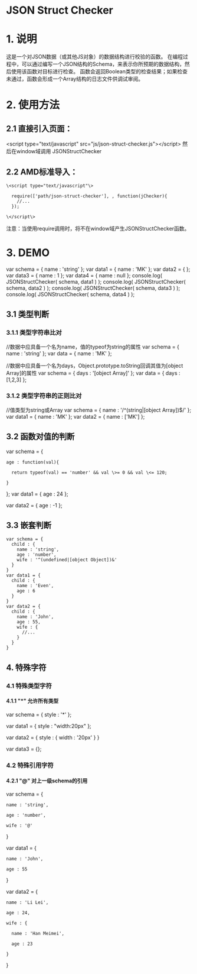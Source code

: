 JSON Struct Checker
================================
# 1. 说明
这是一个对JSON数据（或其他JS对象）的数据结构进行校验的函数。
在编程过程中，可以通过编写一个JSON结构的Schema，来表示你所预期的数据结构，然后使用该函数对目标进行检查。
函数会返回Boolean类型的检查结果；如果检查未通过，函数会形成一个Array结构的日志文件供调试审阅。

# 2. 使用方法
## 2.1 直接引入页面：
  \<script type="text/javascript" src="js/json-struct-checker.js"\>\</script\>
  然后在window域调用 JSONStructChecker 
  
## 2.2 AMD标准导入：
    \<script type="text/javascript"\>
    
      require(['path/json-struct-checker'], , function(jChecker){
        //...
      });

    \</script\>

注意：当使用require调用时，将不在window域产生JSONStructChecker函数。

# 3. DEMO
  var schema = { name : 'string' };
  var data1 = { name : 'MK' };
  var data2 = { };
  var data3 = { name : 1 };
  var data4 = { name : null };
  console.log( JSONStructChecker( schema, data1 ) );
  console.log( JSONStructChecker( schema, data2 ) );
  console.log( JSONStructChecker( schema, data3 ) );
  console.log( JSONStructChecker( schema, data4 ) );



## 3.1 类型判断
### 3.1.1 类型字符串比对
  //数据中应具备一个名为name，值的typeof为string的属性
  var schema = { name : 'string' };
  var data = { name : 'MK' };

  //数据中应具备一个名为days，Object.prototype.toString回调其值为[object Array]的属性
  var schema = { days : '[object Array]' };
  var data = { days : [1,2,3] };

### 3.1.2 类型字符串的正则比对
  //值类型为string或Array
  var schema = { name : '/^(string|\[object Array\])$/' };
  var data1 = { name : 'MK' };
  var data2 = { name : ['MK'] };

## 3.2 函数对值的判断
  var schema = {

    age : function(val){

      return typeof(val) == 'number' && val \>= 0 && val \<= 120;

    }

  };
  var data1 = { age : 24 };

  var data2 = { age : -1 };

## 3.3 嵌套判断
    var schema = {
      child : {
        name : 'string',
        age : 'number',
        wife : '^(undefined|[object Object])&'
      }
    }
    var data1 = {
      child : {
        name : 'Even',
        age : 6
      }
    }
    var data2 = {
      child : {
        name : 'John',
        age : 55,
        wife : {
          //...
        }
      }
    }

## 4. 特殊字符
### 4.1 特殊类型字符
#### 4.1.1 "*" 允许所有类型

  var schema = { style : '*' };

  var data1 = { style : "width:20px" };

  var data2 = { style : { width : '20px' } }

  var data3 = {};

### 4.2 特殊引用字符
#### 4.2.1 "@" 对上一级schema的引用

  var schema = {

    name : 'string',

    age : 'number',

    wife : '@'

  }

  var data1 = {

    name : 'John',

    age : 55

  }

  var data2 = {

    name : 'Li Lei',

    age : 24,

    wife : {

      name : 'Han Meimei',

      age : 23

    }

  }



